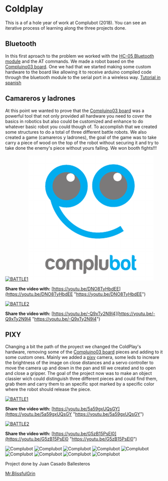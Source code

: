# Coldplay

This is a of a hole year of work at Complubot (2018).
You can see an iterative process of learning along the three projects done.

## Bluetooth
In this first aproach to the problem we worked with the [HC-05 Bluetooth module](https://aprendiendoarduino.wordpress.com/tag/hc-05/ "HC-05 Bluetooth module") and the AT commands. We made a robot based on the [Compluino03 board](http://complubot.com/inicio/proyectos/compluino-03/ "Compluino03 board"). One we had that we started making some custom hardware to the board like allowing it to receive arduino compiled code through the bluetooth module to the serial port in a wireless way. [Tutorial in spanish](https://forum.arduino.cc/index.php?topic=418175.0 "Tutorial in spanish")

## Camareros y ladrones
At this point we wanted to prove that the [Compluino03 board](http://complubot.com/inicio/proyectos/compluino-03/ "Compluino03 board") was a powerful tool that not only provided all hardware you need to cover the basics in robotics but also could be customized and enhance to do whatever basic robot you could though of. To accomplish that we created some structures to do a total of three different battle robots. We also created a game (camareros y ladrones), the goal of the game was to take carry a piece of wood on the top of the robot without securing it and try to take done the enemy's piece without yours falling.
We won booth fights!!!

[![BATTLE1](http://img.youtube.com/vi/DNO8TyHbdEE/0.jpg)](https://youtu.be/DNO8TyHbdEE)![Imperdibles2.0](./Logo.png "Complubot")

**Share the video with:** [https://youtu.be/DNO8TyHbdEE](https://youtu.be/DNO8TyHbdEE "https://youtu.be/DNO8TyHbdEE")

[![BATTLE2](http://img.youtube.com/vi/-Q9xTy2N9l4/0.jpg)](https://youtu.be/-Q9xTy2N9l4)

**Share the video with:** [https://youtu.be/-Q9xTy2N9l4](https://youtu.be/-Q9xTy2N9l4 "https://youtu.be/-Q9xTy2N9l4")

## PIXY
Changing a bit the path of the proyect we changed the ColdPlay's hardware, removing some of the [Compluino03 board](http://complubot.com/inicio/proyectos/compluino-03/ "Compluino03 board") pieces and adding to it some custom ones. Mainly we added a [pixy](https://pixycam.com/pixy-cmucam5/ "pixy") camera, some leds to increare the brightness of the image on close distances and a servo controller to move the camera up and down in the pan and till we created and to open and close a gripper.
The goal of the project now was to make an object classier wich could distinguish three different pieces and could find them, grab them and carry them to an specific spot marked by a specific color where the robot should release the piece.

[![BATTLE1](http://img.youtube.com/vi/5a59gxUQsGY/0.jpg)](https://youtu.be/5a59gxUQsGY)

**Share the video with:** [https://youtu.be/5a59gxUQsGY](https://youtu.be/5a59gxUQsGY "https://youtu.be/5a59gxUQsGY")

[![BATTLE2](http://img.youtube.com/vi/G5zB15PsEl0/0.jpg)](https://youtu.be/G5zB15PsEl0)

**Share the video with:** [https://youtu.be/G5zB15PsEl0](https://youtu.be/G5zB15PsEl0 "https://youtu.be/G5zB15PsEl0")

![Complubot](./DATA/images/FRONTAL.png "Complubot")
![Complubot](./DATA/images/LATERAL.png "Complubot")
![Complubot](./DATA/images/UP.png "Complubot")
![Complubot](./DATA/images/ENTORNO.png "Complubot")
![Complubot](./DATA/images/CAMPO.png "Complubot")
![Complubot](./DATA/images/ENTORNO_2.png "Complubot")
![Complubot](./DATA/images/ENTORNO_3.png "Complubot")
![Complubot](./DATA/images/PIXY_COMPLUBOT.png "Complubot")
![Complubot](./DATA/images/untilted.png "Complubot")

Project done by Juan Casado Ballesteros

[Mr.BlissfulGrin](http://www.mrblissfulgrin.com "mrblissfulgrin")

